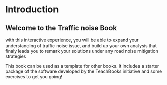 # Introduction
## Welcome to the Traffic noise Book
with this interactive experience, you will be able to expand your understanding of traffic noise issue, and build up your own analysis that finaly leads you to remark your solutions under any road noise mitigation strategies


This book can be used as a template for other books. It includes a starter package of the software developed by the TeachBooks initiative and some exercises to get you going!
